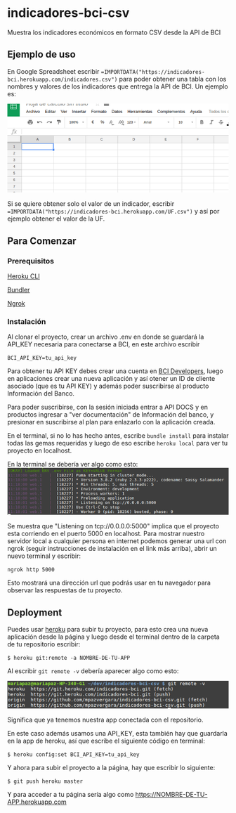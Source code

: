 # indicadores-bci-csv

Muestra los indicadores económicos en formato CSV desde la API de BCI

## Ejemplo de uso 

En Google Spreadsheet escribir `=IMPORTDATA("https://indicadores-bci.herokuapp.com/indicadores.csv")` para poder obtener una tabla con los nombres y valores de los indicadores que entrega la API de BCI. Un ejemplo es:

![example](https://raw.githubusercontent.com/BciOpenBanking/indicadores-bci-csv/master/images/indicadorescsv.gif)

Si se quiere obtener solo el valor de un indicador, escribir `=IMPORTDATA("https://indicadores-bci.herokuapp.com/UF.csv")` y así por ejemplo obtener el valor de la UF.

## Para Comenzar

### Prerequisitos

[Heroku CLI](https://devcenter.heroku.com/articles/heroku-cli)

[Bundler](http://bundler.io/)

[Ngrok](https://ngrok.com/download)


### Instalación

Al clonar el proyecto, crear un archivo .env en donde se guardará la API_KEY necesaria para conectarse a BCI, en este archivo escribir 

```
BCI_API_KEY=tu_api_key
```

Para obtener tu API KEY debes crear una cuenta en [BCI Developers](https://developers.bci.cl), luego en aplicaciones crear una nueva aplicación y así otener un ID de cliente asociado (que es tu API KEY) y además poder suscribirse al producto Información del Banco.

Para poder suscribirse, con la sesión iniciada entrar a API DOCS y en productos ingresar a "ver documentación" de Información del banco, y presionar en suscribirse al plan para enlazarlo con la aplicación creada.

En el terminal, si no lo has hecho antes, escribe `bundle install` para instalar todas las gemas requeridas y luego de eso escribe `heroku local` para ver tu proyecto en localhost.

En la terminal se debería ver algo como esto:
![heroku](https://raw.githubusercontent.com/BciOpenBanking/indicadores-bci-csv/master/images/heroku.png)

Se muestra que "Listening on tcp://0.0.0.0:5000" implica que el proyecto esta corriendo en el puerto 5000 en localhost. Para mostrar nuestro servidor local a cualquier persona en internet podemos generar una url con ngrok (seguir instrucciones de instalación en el link más arriba), abrir un nuevo terminal y escribir:

```
ngrok http 5000
```

Esto mostrará una dirección url que podrás usar en tu navegador para observar las respuestas de tu proyecto.


## Deployment

Puedes usar [heroku](https://dashboard.heroku.com/) para subir tu proyecto, para esto crea una nueva aplicación desde la página y luego desde el terminal dentro de la carpeta de tu repositorio escribir:

```
$ heroku git:remote -a NOMBRE-DE-TU-APP
```

Al escribir `git remote -v` debería aparecer algo como esto:

![github](https://raw.githubusercontent.com/BciOpenBanking/indicadores-bci-csv/master/images/git-remote.png)

Significa que ya tenemos nuestra app conectada con el repositorio.

En este caso además usamos una API_KEY, esta también hay que guardarla en la app de heroku, así que escribe el siguiente código en terminal:

```
$ heroku config:set BCI_API_KEY=tu_api_key
```

Y ahora para subir el proyecto a la página, hay que escribir lo siguiente:

```
$ git push heroku master
```

Y para acceder a tu página sería algo como https://NOMBRE-DE-TU-APP.herokuapp.com
